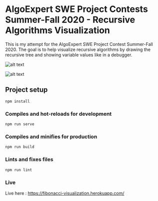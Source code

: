 # AlgoExpert SWE Project Contests Summer-Fall 2020 - Recursive Algorithms Visualization

This is my attempt for the AlgoExpert SWE Project Contest Summer-Fall 2020.
The goal is to help visualize recursive algorithms by drawing the recursive tree and showing variable values like in a debugger.

![alt text](https://raw.githubusercontent.com/joconte/algoexpert-visualization/master/public/home.png)

![alt text](https://raw.githubusercontent.com/joconte/algoexpert-visualization/master/public/run.png)

## Project setup
```
npm install
```

### Compiles and hot-reloads for development
```
npm run serve
```

### Compiles and minifies for production
```
npm run build
```

### Lints and fixes files
```
npm run lint
```

### Live
Live here : https://fibonacci-visualization.herokuapp.com/
